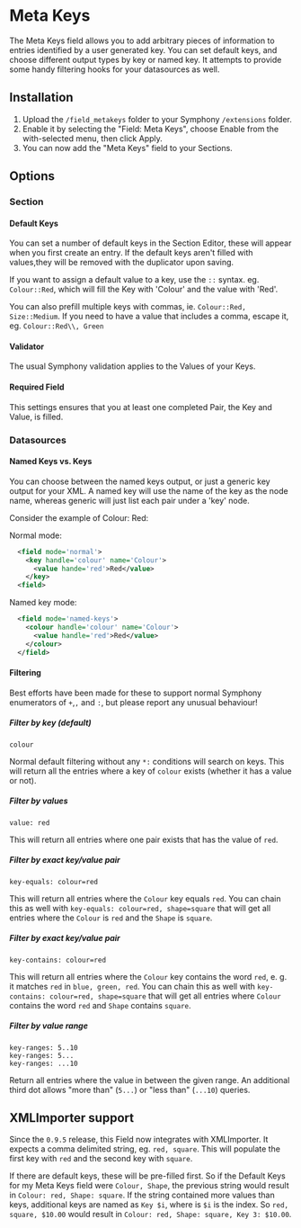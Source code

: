 # Meta Keys

The Meta Keys field allows you to add arbitrary pieces of information to entries identified by a user generated key. You can set default keys, and choose different output types by key or named key. It attempts to provide some handy filtering hooks for your datasources as well.

## Installation

1. Upload the `/field_metakeys` folder to your Symphony `/extensions` folder.
2. Enable it by selecting the "Field: Meta Keys", choose Enable from the with-selected menu, then click Apply.
3. You can now add the "Meta Keys" field to your Sections.

## Options

### Section
#### Default Keys

You can set a number of default keys in the Section Editor, these will appear when you first create an entry. If the default keys aren't filled with values,they will be removed with the duplicator upon saving.

If you want to assign a default value to a key, use the `::` syntax. eg. `Colour::Red`, which will fill the Key with 'Colour' and the value with 'Red'.

You can also prefill multiple keys with commas, ie. `Colour::Red, Size::Medium`. If you need to have a value that includes a comma, escape it, eg. `Colour::Red\\, Green`

#### Validator

The usual Symphony validation applies to the Values of your Keys.

#### Required Field

This settings ensures that you at least one completed Pair, the Key and Value, is filled.

### Datasources
#### Named Keys vs. Keys

You can choose between the named keys output, or just a generic key output for your XML. A named key will use the name of the key as the node name, whereas generic will just list each pair under a 'key' node.

Consider the example of Colour: Red:

Normal mode:

```xml
  <field mode='normal'>
    <key handle='colour' name='Colour'>
      <value hande='red'>Red</value>
    </key>
  <field>
```

Named key mode:

```xml
  <field mode='named-keys'>
    <colour handle='colour' name='Colour'>
      <value handle='red'>Red</value>
    </colour>
  </field>
```

#### Filtering

Best efforts have been made for these to support normal Symphony enumerators of `+`,`,` and `:`, but please report any unusual behaviour!

##### Filter by key (default)

```
colour
```

Normal default filtering without any `*:` conditions will search on keys. This will return all the entries where a key of `colour` exists (whether it has a value or not).

##### Filter by values

```
value: red
```

This will return all entries where one pair exists that has the value of `red`.


##### Filter by exact key/value pair

```
key-equals: colour=red
```

This will return all entries where the `Colour` key equals `red`. You can chain this as well with `key-equals: colour=red, shape=square` that will get all entries where the `Colour` is `red` and the `Shape` is `square`.

##### Filter by exact key/value pair

```
key-contains: colour=red
```

This will return all entries where the `Colour` key contains the word `red`, e. g. it matches `red` in `blue, green, red`. You can chain this as well with `key-contains: colour=red, shape=square` that will get all entries where `Colour` contains the word `red` and `Shape` contains `square`.

##### Filter by value range

```
key-ranges: 5..10
key-ranges: 5...
key-ranges: ...10
```

Return all entries where the value in between the given range. An additional third dot allows "more than" (`5...`) or "less than" (`...10`) queries.

## XMLImporter support

Since the `0.9.5` release, this Field now integrates with XMLImporter. It expects a comma delimited string, eg. `red, square`. This will populate the first key with `red` and the second key with `square`.

If there are default keys, these will be pre-filled first. So if the Default Keys for my Meta Keys field were `Colour, Shape`, the previous string would result in `Colour: red, Shape: square`. If the string contained more values than keys, additional keys are named as `Key $i`, where is `$i` is the index. So `red, square, $10.00` would result in `Colour: red, Shape: square, Key 3: $10.00`.
